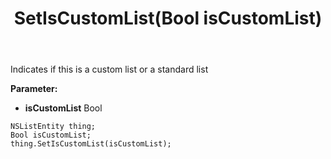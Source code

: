 ﻿---
uid: crmscript_ref_NSListEntity_SetIsCustomList
title: SetIsCustomList(Bool isCustomList)
intellisense: NSListEntity.SetIsCustomList
keywords: NSListEntity, GetIsCustomList
so.topic: reference
---

Indicates if this is a custom list or a standard list

**Parameter:** 
 - **isCustomList** Bool

```crmscript
NSListEntity thing;
Bool isCustomList;
thing.SetIsCustomList(isCustomList);
```

